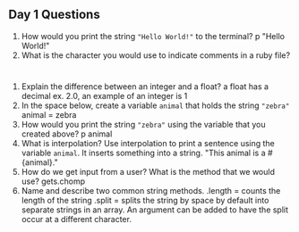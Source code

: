 ## Day 1 Questions

1. How would you print the string `"Hello World!"` to the terminal?
p "Hello World!"
1. What is the character you would use to indicate comments in a ruby file?
#
1. Explain the difference between an integer and a float?
a float has a decimal ex. 2.0, an example of an integer is 1
1. In the space below, create a variable `animal` that holds the string `"zebra"`
animal = zebra
1. How would you print the string `"zebra"` using the variable that you created above?
p animal
1. What is interpolation? Use interpolation to print a sentence using the variable `animal`.
It inserts something into a string.
"This animal is a #{animal}."
1. How do we get input from a user? What is the method that we would use?
gets.chomp
1. Name and describe two common string methods.
.length = counts the length of the string
.split = splits the string by space by default into separate strings in an array. An argument can be added to have the split occur at a different character.
